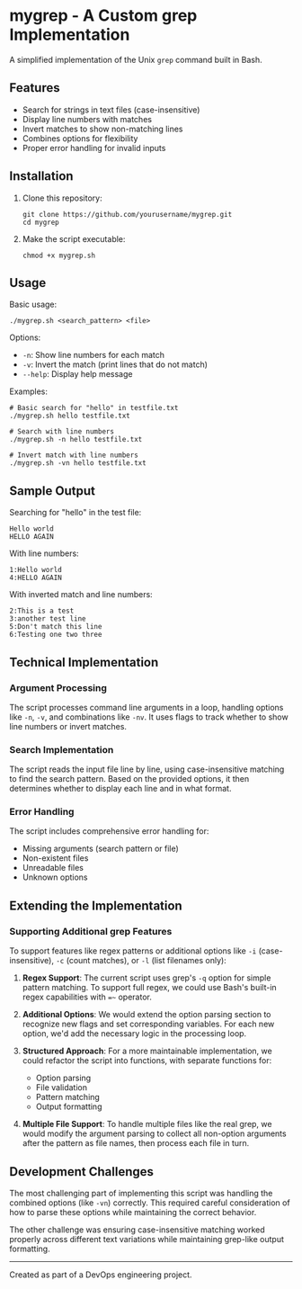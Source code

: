 # mygrep - A Custom grep Implementation

A simplified implementation of the Unix `grep` command built in Bash.

## Features

- Search for strings in text files (case-insensitive)
- Display line numbers with matches
- Invert matches to show non-matching lines
- Combines options for flexibility
- Proper error handling for invalid inputs

## Installation

1. Clone this repository:
   ```
   git clone https://github.com/yourusername/mygrep.git
   cd mygrep
   ```

2. Make the script executable:
   ```
   chmod +x mygrep.sh
   ```

## Usage

Basic usage:
```
./mygrep.sh <search_pattern> <file>
```

Options:
- `-n`: Show line numbers for each match
- `-v`: Invert the match (print lines that do not match)
- `--help`: Display help message

Examples:
```
# Basic search for "hello" in testfile.txt
./mygrep.sh hello testfile.txt

# Search with line numbers
./mygrep.sh -n hello testfile.txt

# Invert match with line numbers
./mygrep.sh -vn hello testfile.txt
```

## Sample Output

Searching for "hello" in the test file:
```
Hello world
HELLO AGAIN
```

With line numbers:
```
1:Hello world
4:HELLO AGAIN
```

With inverted match and line numbers:
```
2:This is a test
3:another test line
5:Don't match this line
6:Testing one two three
```

## Technical Implementation

### Argument Processing
The script processes command line arguments in a loop, handling options like `-n`, `-v`, and combinations like `-nv`. It uses flags to track whether to show line numbers or invert matches.

### Search Implementation
The script reads the input file line by line, using case-insensitive matching to find the search pattern. Based on the provided options, it then determines whether to display each line and in what format.

### Error Handling
The script includes comprehensive error handling for:
- Missing arguments (search pattern or file)
- Non-existent files
- Unreadable files
- Unknown options

## Extending the Implementation

### Supporting Additional grep Features

To support features like regex patterns or additional options like `-i` (case-insensitive), `-c` (count matches), or `-l` (list filenames only):

1. **Regex Support**: The current script uses grep's `-q` option for simple pattern matching. To support full regex, we could use Bash's built-in regex capabilities with `=~` operator.

2. **Additional Options**: We would extend the option parsing section to recognize new flags and set corresponding variables. For each new option, we'd add the necessary logic in the processing loop.

3. **Structured Approach**: For a more maintainable implementation, we could refactor the script into functions, with separate functions for:
   - Option parsing
   - File validation
   - Pattern matching
   - Output formatting

4. **Multiple File Support**: To handle multiple files like the real grep, we would modify the argument parsing to collect all non-option arguments after the pattern as file names, then process each file in turn.

## Development Challenges

The most challenging part of implementing this script was handling the combined options (like `-vn`) correctly. This required careful consideration of how to parse these options while maintaining the correct behavior. 

The other challenge was ensuring case-insensitive matching worked properly across different text variations while maintaining grep-like output formatting.

---

Created as part of a DevOps engineering project.
